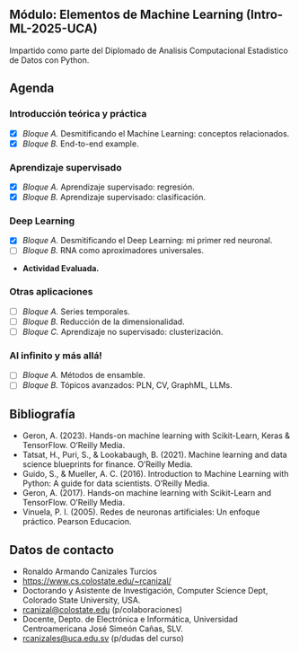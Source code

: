 ## Módulo: Elementos de Machine Learning (Intro-ML-2025-UCA)
Impartido como parte del Diplomado de Analisis Computacional Estadistico de Datos con Python.

## Agenda
### Introducción teórica y práctica
- [x] *Bloque A.* Desmitificando el Machine Learning: conceptos relacionados.
- [x] *Bloque B.* End-to-end example.
### Aprendizaje supervisado
- [x] *Bloque A.* Aprendizaje supervisado: regresión.
- [x] *Bloque B.* Aprendizaje supervisado: clasificación.
### Deep Learning
- [x] *Bloque A.* Desmitificando el Deep Learning: mi primer red neuronal.
- [ ] *Bloque B.* RNA como aproximadores universales.
- **Actividad Evaluada.**
### Otras aplicaciones
- [ ] *Bloque A.* Series temporales.
- [ ] *Bloque B.* Reducción de la dimensionalidad.
- [ ] *Bloque C.* Aprendizaje no supervisado: clusterización.
### Al infinito y más allá!
- [ ] *Bloque A.* Métodos de ensamble.
- [ ] *Bloque B.* Tópicos avanzados: PLN, CV, GraphML, LLMs.

## Bibliografía
- Geron, A. (2023). Hands-on machine learning with Scikit-Learn, Keras & TensorFlow. O’Reilly Media.
- Tatsat, H., Puri, S., & Lookabaugh, B. (2021). Machine learning and data science blueprints for finance. O’Reilly Media.
- Guido, S., & Mueller, A. C. (2016). Introduction to Machine Learning with Python: A guide for data scientists. O’Reilly Media.
- Geron, A. (2017). Hands-on machine learning with Scikit-Learn and TensorFlow. O’Reilly Media.
- Vinuela, P. I. (2005). Redes de neuronas artificiales: Un enfoque práctico. Pearson Educacion.

## Datos de contacto
- Ronaldo Armando Canizales Turcios
- https://www.cs.colostate.edu/~rcanizal/
- Doctorando y Asistente de Investigación, Computer Science Dept, Colorado State University, USA.
- rcanizal@colostate.edu (p/colaboraciones)
- Docente, Depto. de Electrónica e Informática, Universidad Centroamericana José Simeón Cañas, SLV.
- rcanizales@uca.edu.sv (p/dudas del curso)
